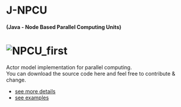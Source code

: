 # J-NPCU <h4> (Java - Node Based Parallel Computing Units)</h4>

![NPCU_first](https://user-images.githubusercontent.com/22853419/125202661-2dac7b80-e27d-11eb-8c0c-c595fb34c778.png)
==
Actor model implementation for parallel computing.<br>
You can download the source code here and feel free to contribute & change.<br>
- [see more details](https://github.com/Osmanyasal/NPCU) 
- [see examples](https://github.com/Osmanyasal/J-NPCU-Examples)
